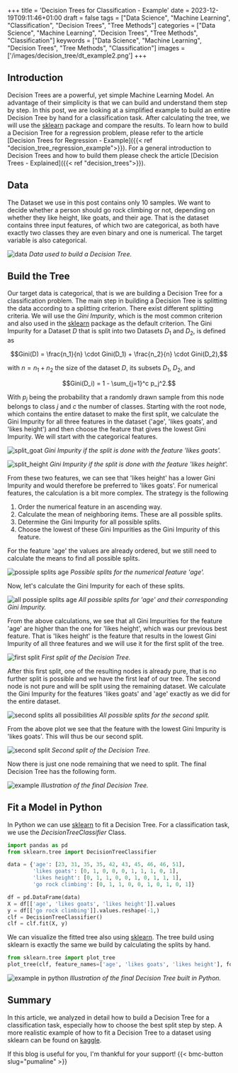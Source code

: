 +++
title = 'Decision Trees for Classification - Example'
date = 2023-12-19T09:11:46+01:00
draft = false
tags = ["Data Science", "Machine Learning", "Classification", "Decision Trees", "Tree Methods"]
categories = ["Data Science", "Machine Learning", "Decision Trees", "Tree Methods", "Classification"]
keywords = ["Data Science", "Machine Learning", "Decision Trees", "Tree Methods", "Classification"]
images = ['/images/decision_tree/dt_example2.png']
+++

## Introduction

Decision Trees are a powerful, yet simple Machine Learning Model. An advantage of their simplicity is that we can build and understand them step by step. In this post, we are looking at a simplified example to build an entire Decision Tree by hand for a classification task. After calculating the tree, we will use the [sklearn](https://scikit-learn.org/stable/modules/generated/sklearn.tree.DecisionTreeClassifier.html) package and compare the results. To learn how to build a Decision Tree for a regression problem, please refer to the article [Decision Trees for Regression - Example]({{< ref "decision_tree_regression_example">}}). For a general introduction to Decision Trees and how to build them please check the article [Decision Trees - Explained]({{< ref "decision_trees">}}). 

## Data

The Dataset we use in this post contains only 10 samples. We want to decide whether a person should go rock climbing or not, depending on whether they like height, like goats, and their age. That is the dataset contains three input features, of which two are categorical, as both have exactly two classes they are even binary and one is numerical. The target variable is also categorical.  

![data](/images/decision_tree/dt_data_classification.png)
*Data used to build a Decision Tree.*

## Build the Tree

Our target data is categorical, that is we are building a Decision Tree for a classification problem. The main step in building a Decision Tree is splitting the data according to a splitting criterion. There exist different splitting criteria. We will use the *Gini Impurity*, which is the most common criterion and also used in the [sklearn](https://scikit-learn.org/stable/modules/generated/sklearn.tree.DecisionTreeClassifier.html) package as the default criterion. The Gini Impurity for a Dataset $D$ that is split into two Datasets $D_1$ and $D_2$, is defined as

$$Gini(D) = \frac{n_1}{n} \cdot Gini(D_1) + \frac{n_2}{n} \cdot Gini(D_2),$$

with $n = n_1 + n_2$ the size of the dataset $D$, its subsets $D_1$, $D_2$, and

$$Gini(D_i) = 1 - \sum_{j=1}^c p_j^2.$$

With $p_j$ being the probability that a randomly drawn sample from this node belongs to class $j$ and $c$ the number of classes. Starting with the root node, which contains the entire dataset to make the first split, we calculate the Gini Impurity for all three features in the dataset ('age', 'likes goats', and 'likes height') and then choose the feature that gives the lowest Gini Impurity. We will start with the categorical features. 

![split_goat](/images/decision_tree/dt_classification_goat.png)
*Gini Impurity if the split is done with the feature 'likes goats'.*

![split_height](/images/decision_tree/dt_classification_height.png)
*Gini Impurity if the split is done with the feature 'likes height'.*

From these two features, we can see that 'likes height' has a lower Gini Impurity and would therefore be preferred to 'likes goats'. For numerical features, the calculation is a bit more complex. The strategy is the following

1. Order the numerical feature in an ascending way.
2. Calculate the mean of neighboring items. These are all possible splits.
3. Determine the Gini Impurity for all possible splits.
4. Choose the lowest of these Gini Impurities as the Gini Impurity of this feature.

For the feature 'age' the values are already ordered, but we still need to calculate the means to find all possible splits.

![possiple splits age](/images/decision_tree/dt_splits_age.png)
*Possible splits for the numerical feature 'age'.*

Now, let's calculate the Gini Impurity for each of these splits.


![all possiple splits age](/images/decision_tree/dt_classification_age_all_splits.drawio.png)
*All possible splits for 'age' and their corresponding Gini Impurity.*

From the above calculations, we see that all Gini Impurities for the feature 'age' are higher than the one for 'likes height', which was our previous best feature. That is 'likes height' is the feature that results in the lowest Gini Impurity of all three features and we will use it for the first split of the tree. 

![first split](/images/decision_tree/dt_classification_first_split.png)
*First split of the Decision Tree.*
 
After this first split, one of the resulting nodes is already pure, that is no further split is possible and we have the first leaf of our tree. The second node is not pure and will be split using the remaining dataset. We calculate the Gini Impurity for the features 'likes goats' and 'age' exactly as we did for the entire dataset.

![second splits all possibilities](/images/decision_tree/dt_classification_second_split_all.drawio.png)
*All possible splits for the second split.*

From the above plot we see that the feature with the lowest Gini Impurity is 'likes goats'. This will thus be our second split.

![second split](/images/decision_tree/dt_classification_second_split.png)
*Second split of the Decision Tree.*

Now there is just one node remaining that we need to split. The final Decision Tree has the following form.

![example](/images/decision_tree/dt_example2.png)
*Illustration of the final Decision Tree.*
 
## Fit a Model in Python

In Python we can use [sklearn](https://scikit-learn.org/stable/modules/generated/sklearn.tree.DecisionTreeClassifier.html) to fit a Decision Tree. For a classification task, we use the *DecisionTreeClassifier* Class.

```Python
import pandas as pd
from sklearn.tree import DecisionTreeClassifier

data = {'age': [23, 31, 35, 35, 42, 43, 45, 46, 46, 51],
        'likes goats': [0, 1, 0, 0, 0, 1, 1, 1, 0, 1],
        'likes height': [0, 1, 1, 0, 0, 1, 0, 1, 1, 1],
        'go rock climbing': [0, 1, 1, 0, 0, 1, 0, 1, 0, 1]}

df = pd.DataFrame(data)
X = df[['age', 'likes goats', 'likes height']].values
y = df[['go rock climbing']].values.reshape(-1,)
clf = DecisionTreeClassifier()
clf = clf.fit(X, y)
```
We can visualize the fitted tree also using [sklearn](https://scikit-learn.org/stable/modules/generated/sklearn.tree.plot_tree.html). The tree build using sklearn is exactly the same we build by calculating the splits by hand.

```Python
from sklearn.tree import plot_tree
plot_tree(clf, feature_names=['age', 'likes goats', 'likes height'], fontsize=10)
```
![example in python](/images/decision_tree/dt_python.png)
*Illustration of the final Decision Tree built in Python.*

## Summary

In this article, we analyzed in detail how to build a Decision Tree for a classification task, especially how to choose the best split step by step. A more realistic example of how to fit a Decision Tree to a dataset using sklearn can be found on [kaggle](https://www.kaggle.com/code/pumalin/decision-trees-tutorial).

If this blog is useful for you, I'm thankful for your support!
{{< bmc-button slug="pumaline" >}}

